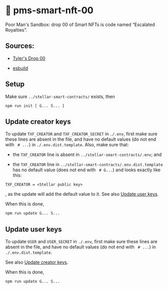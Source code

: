 # 👷 pms-smart-nft-00
Poor Man's Sandbox: drop 00 of Smart NFTs is code named “Escalated Royalties”.

## Sources:

- [Tyler's Drop 00](https://tyvdh.notion.site/Drop-00-Escalated-Royalties-7c06b709f5f94784aa4aae0bc178f366)

- [esbuild](https://esbuild.github.io/)

## Setup
Make sure `../stellar-smart-contracts/` exists, then

```bash
npm run init [ G... S... ]
```

## Update creator keys
To update `TXF_CREATOR` and `TXF_CREATOR_SECRET` in `./.env`, first make sure these lines are absent in the file, and have no default values (do not end with ` # ...`) in `./.env.dist.template`. Also, make sure that:

- the `TXF_CREATOR` line is absent in `../stellar-smart-contracts/.env`; and

- the `TXF_CREATOR` line in `../stellar-smart-contracts/.env.dist.template` has no default value (does not end with ` # G...`) and  looks exactly like this:

```
TXF_CREATOR = <Stellar public key>
```

, as the update will add the default value to it. See also [Update user keys](#update-user-keys).

When this is done,

```bash
npm run update G... S...
```
## Update user keys
To update `USER` and `USER_SECRET` in `./.env`, first make sure these lines are absent in the file, and have no default values (do not end with ` # ...`) in `./.env.dist.template`. 

See also [Update creator keys](#update-creator-keys).

When this is done,

```bash
npm run update G... S...
```
